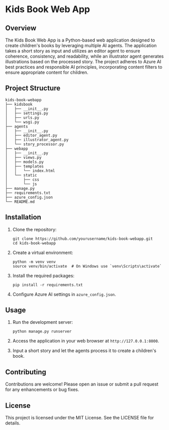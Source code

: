 # Kids Book Web App

## Overview
The Kids Book Web App is a Python-based web application designed to create children's books by leveraging multiple AI agents. The application takes a short story as input and utilizes an editor agent to ensure coherence, consistency, and readability, while an illustrator agent generates illustrations based on the processed story. The project adheres to Azure AI best practices and responsible AI principles, incorporating content filters to ensure appropriate content for children.

## Project Structure
```
kids-book-webapp
├── kidsbook
│   ├── __init__.py
│   ├── settings.py
│   ├── urls.py
│   └── wsgi.py
├── agents
│   ├── __init__.py
│   ├── editor_agent.py
│   ├── illustrator_agent.py
│   └── story_processor.py
├── webapp
│   ├── __init__.py
│   ├── views.py
│   ├── models.py
│   ├── templates
│   │   └── index.html
│   └── static
│       ├── css
│       └── js
├── manage.py
├── requirements.txt
├── azure_config.json
└── README.md
```

## Installation
1. Clone the repository:
   ```
   git clone https://github.com/yourusername/kids-book-webapp.git
   cd kids-book-webapp
   ```

2. Create a virtual environment:
   ```
   python -m venv venv
   source venv/bin/activate  # On Windows use `venv\Scripts\activate`
   ```

3. Install the required packages:
   ```
   pip install -r requirements.txt
   ```

4. Configure Azure AI settings in `azure_config.json`.

## Usage
1. Run the development server:
   ```
   python manage.py runserver
   ```

2. Access the application in your web browser at `http://127.0.0.1:8000`.

3. Input a short story and let the agents process it to create a children's book.

## Contributing
Contributions are welcome! Please open an issue or submit a pull request for any enhancements or bug fixes.

## License
This project is licensed under the MIT License. See the LICENSE file for details.